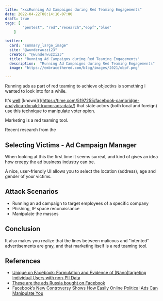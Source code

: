```yaml
---
title: "xxxRunning Ad Campaigns during Red Teaming Engagements"
date: 2022-04-22T00:14:16-07:00
draft: true
tags: [
        "pentest", "red","research","ebpf","blue"
    ]

twitter:
  card: "summary_large_image"
  site: "@wunderwuzzi23"
  creator: "@wunderwuzzi23"
  title: "Running Ad Campaigns during Red Teaming Engagements"
  description:  "Running Ad Campaigns during Red Teaming Engagements"
  image: "https://embracethered.com/blog/images/2021/obpf.png"

---
```


Running ads as part of red teaming to achieve objectivs is something I wanted to look into for a while.

It's [well](https://www.nytimes.com/2017/11/01/us/politics/russia-2016-election-facebook.html) [known](](https://time.com/5197255/facebook-cambridge-analytica-donald-trump-ads-data/) that state actors (both local and foreign) use this technique to manipulate voter opion.

Marketing is a red teaming tool. 

Recent research from the 

## Selecting Victims - Ad Campaign Manager

When looking at this the first time it seems surreal, and kind of gives an idea how creepy the ad business industry can be.

A nice, user-friendly UI allows you to select the location (address), age and gender of your victims.

## Attack Scenarios

* Running an ad campaign to target employees of a specific company
* Phishing, IP space reconaissance
* Manipulate the masses



## Conclusion

It also makes you realize that the lines between malicous and "intented" advertisements are gray, and that marketing itself is a red teaming tool.

## References

* [Unique on Facebook: Formulation and Evidence of (Nano)targeting Individual Users with non-PII Data](https://arxiv.org/pdf/2110.06636.pdf)
* [These are the ads Russia bought on Facebook](https://www.nytimes.com/2017/11/01/us/politics/russia-2016-election-facebook.html)
* [Facebook’s New Controversy Shows How Easily Online Political Ads Can Manipulate You](https://time.com/5197255/facebook-cambridge-analytica-donald-trump-ads-data/)
